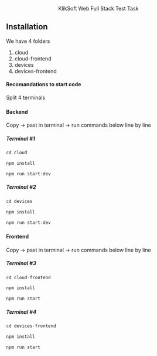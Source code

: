<p align="center"> 
    KlikSoft Web Full Stack Test Task
</p>

## Installation

We have 4 folders

1. cloud
2. cloud-frontend
3. devices
4. devices-frontend

#### Recomandations to start code

Split 4 terminals

#### Backend 　

Copy -> past in terminal -> run
commands below line by line

##### Terminal #1

```javascript
cd cloud

npm install

npm run start:dev
```

##### Terminal #2

```javascript
cd devices

npm install

npm run start:dev
```

#### Frontend 　

Copy -> past in terminal -> run
commands below line by line

##### Terminal #3

```javascript
cd cloud-frontend

npm install

npm run start
```

##### Terminal #4

```javascript
cd devices-frontend

npm install

npm run start
```
